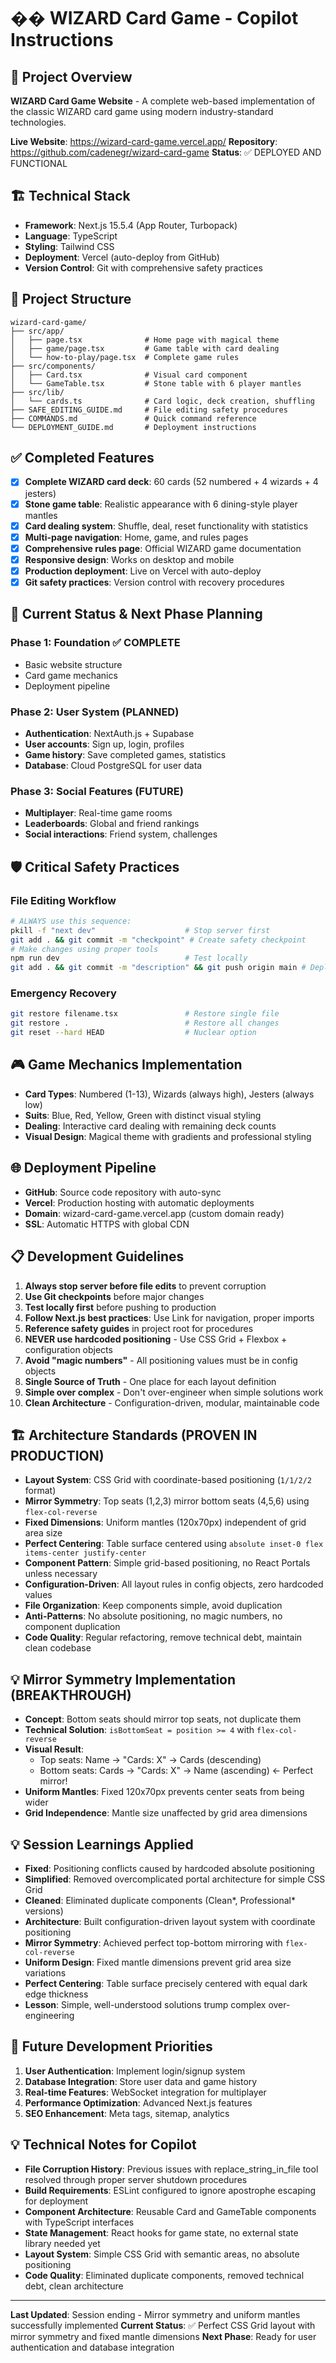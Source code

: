# �� WIZARD Card Game - Copilot Instructions

## 🎯 Project Overview
**WIZARD Card Game Website** - A complete web-based implementation of the classic WIZARD card game using modern industry-standard technologies.

**Live Website**: https://wizard-card-game.vercel.app/
**Repository**: https://github.com/cadenegr/wizard-card-game
**Status**: ✅ DEPLOYED AND FUNCTIONAL

## 🏗️ Technical Stack
- **Framework**: Next.js 15.5.4 (App Router, Turbopack)
- **Language**: TypeScript
- **Styling**: Tailwind CSS
- **Deployment**: Vercel (auto-deploy from GitHub)
- **Version Control**: Git with comprehensive safety practices

## 📁 Project Structure
```
wizard-card-game/
├── src/app/
│   ├── page.tsx              # Home page with magical theme
│   ├── game/page.tsx         # Game table with card dealing
│   └── how-to-play/page.tsx  # Complete game rules
├── src/components/
│   ├── Card.tsx              # Visual card component
│   └── GameTable.tsx         # Stone table with 6 player mantles
├── src/lib/
│   └── cards.ts              # Card logic, deck creation, shuffling
├── SAFE_EDITING_GUIDE.md     # File editing safety procedures
├── COMMANDS.md               # Quick command reference
└── DEPLOYMENT_GUIDE.md       # Deployment instructions
```

## ✅ Completed Features
- [x] **Complete WIZARD card deck**: 60 cards (52 numbered + 4 wizards + 4 jesters)
- [x] **Stone game table**: Realistic appearance with 6 dining-style player mantles
- [x] **Card dealing system**: Shuffle, deal, reset functionality with statistics
- [x] **Multi-page navigation**: Home, game, and rules pages
- [x] **Comprehensive rules page**: Official WIZARD game documentation
- [x] **Responsive design**: Works on desktop and mobile
- [x] **Production deployment**: Live on Vercel with auto-deploy
- [x] **Git safety practices**: Version control with recovery procedures

## 🚧 Current Status & Next Phase Planning

### Phase 1: Foundation ✅ COMPLETE
- Basic website structure
- Card game mechanics
- Deployment pipeline

### Phase 2: User System (PLANNED)
- **Authentication**: NextAuth.js + Supabase
- **User accounts**: Sign up, login, profiles
- **Game history**: Save completed games, statistics
- **Database**: Cloud PostgreSQL for user data

### Phase 3: Social Features (FUTURE)
- **Multiplayer**: Real-time game rooms
- **Leaderboards**: Global and friend rankings
- **Social interactions**: Friend system, challenges

## 🛡️ Critical Safety Practices

### File Editing Workflow
```bash
# ALWAYS use this sequence:
pkill -f "next dev"                    # Stop server first
git add . && git commit -m "checkpoint" # Create safety checkpoint
# Make changes using proper tools
npm run dev                            # Test locally
git add . && git commit -m "description" && git push origin main # Deploy live
```

### Emergency Recovery
```bash
git restore filename.tsx               # Restore single file
git restore .                          # Restore all changes
git reset --hard HEAD                  # Nuclear option
```

## 🎮 Game Mechanics Implementation
- **Card Types**: Numbered (1-13), Wizards (always high), Jesters (always low)
- **Suits**: Blue, Red, Yellow, Green with distinct visual styling
- **Dealing**: Interactive card dealing with remaining deck counts
- **Visual Design**: Magical theme with gradients and professional styling

## 🌐 Deployment Pipeline
- **GitHub**: Source code repository with auto-sync
- **Vercel**: Production hosting with automatic deployments
- **Domain**: wizard-card-game.vercel.app (custom domain ready)
- **SSL**: Automatic HTTPS with global CDN

## 📋 Development Guidelines
1. **Always stop server before file edits** to prevent corruption
2. **Use Git checkpoints** before major changes
3. **Test locally first** before pushing to production
4. **Follow Next.js best practices**: Use Link for navigation, proper imports
5. **Reference safety guides** in project root for procedures
6. **NEVER use hardcoded positioning** - Use CSS Grid + Flexbox + configuration objects
7. **Avoid "magic numbers"** - All positioning values must be in config objects
8. **Single Source of Truth** - One place for each layout definition
9. **Simple over complex** - Don't over-engineer when simple solutions work
10. **Clean Architecture** - Configuration-driven, modular, maintainable code

## 🏗️ Architecture Standards (PROVEN IN PRODUCTION)
- **Layout System**: CSS Grid with coordinate-based positioning (`1/1/2/2` format)
- **Mirror Symmetry**: Top seats (1,2,3) mirror bottom seats (4,5,6) using `flex-col-reverse`
- **Fixed Dimensions**: Uniform mantles (120x70px) independent of grid area size
- **Perfect Centering**: Table surface centered using `absolute inset-0 flex items-center justify-center`
- **Component Pattern**: Simple grid-based positioning, no React Portals unless necessary
- **Configuration-Driven**: All layout rules in config objects, zero hardcoded values
- **File Organization**: Keep components simple, avoid duplication
- **Anti-Patterns**: No absolute positioning, no magic numbers, no component duplication
- **Code Quality**: Regular refactoring, remove technical debt, maintain clean codebase

## 💡 Mirror Symmetry Implementation (BREAKTHROUGH)
- **Concept**: Bottom seats should mirror top seats, not duplicate them
- **Technical Solution**: `isBottomSeat = position >= 4` with `flex-col-reverse`
- **Visual Result**: 
  - Top seats: Name → "Cards: X" → Cards (descending)
  - Bottom seats: Cards → "Cards: X" → Name (ascending) ← Perfect mirror!
- **Uniform Mantles**: Fixed 120x70px prevents center seats from being wider
- **Grid Independence**: Mantle size unaffected by grid area dimensions

## 💡 Session Learnings Applied
- **Fixed**: Positioning conflicts caused by hardcoded absolute positioning
- **Simplified**: Removed overcomplicated portal architecture for simple CSS Grid
- **Cleaned**: Eliminated duplicate components (Clean*, Professional* versions)
- **Architecture**: Built configuration-driven layout system with coordinate positioning
- **Mirror Symmetry**: Achieved perfect top-bottom mirroring with `flex-col-reverse`
- **Uniform Design**: Fixed mantle dimensions prevent grid area size variations
- **Perfect Centering**: Table surface precisely centered with equal dark edge thickness
- **Lesson**: Simple, well-understood solutions trump complex over-engineering

## 🎯 Future Development Priorities
1. **User Authentication**: Implement login/signup system
2. **Database Integration**: Store user data and game history
3. **Real-time Features**: WebSocket integration for multiplayer
4. **Performance Optimization**: Advanced Next.js features
5. **SEO Enhancement**: Meta tags, sitemap, analytics

## 💡 Technical Notes for Copilot
- **File Corruption History**: Previous issues with replace_string_in_file tool resolved through proper server shutdown procedures
- **Build Requirements**: ESLint configured to ignore apostrophe escaping for deployment
- **Component Architecture**: Reusable Card and GameTable components with TypeScript interfaces
- **State Management**: React hooks for game state, no external state library needed yet
- **Layout System**: Simple CSS Grid with semantic areas, no absolute positioning
- **Code Quality**: Eliminated duplicate components, removed technical debt, clean architecture

---
**Last Updated**: Session ending - Mirror symmetry and uniform mantles successfully implemented
**Current Status**: ✅ Perfect CSS Grid layout with mirror symmetry and fixed mantle dimensions
**Next Phase**: Ready for user authentication and database integration

